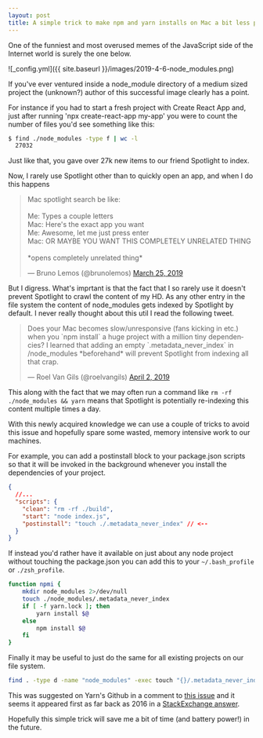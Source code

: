 ```yaml
---
layout: post
title: A simple trick to make npm and yarn installs on Mac a bit less painful and save you some time
---
```


One of the funniest and most overused memes of the JavaScript side of the Internet world is surely the one below.

![_config.yml]({{ site.baseurl }}/images/2019-4-6-node_modules.png)

If you've ever ventured inside a node_module directory of a medium sized project the (unknown?) author of this successful image clearly has a point.

For instance if you had to start a fresh project with Create React App and, just after running 'npx create-react-app my-app' you were to count the number of files you'd see something like this:

```sh
$ find ./node_modules -type f | wc -l
  27032
```

Just like that, you gave over 27k new items to our friend Spotlight to index.

Now, I rarely use Spotlight other than to quickly open an app, and when I do this happens

<blockquote class="twitter-tweet" data-lang="en"><p lang="en" dir="ltr">Mac spotlight search be like:<br><br>Me: Types a couple letters<br>Mac: Here&#39;s the exact app you want<br>Me: Awesome, let me just press enter<br>Mac: OR MAYBE YOU WANT THIS COMPLETELY UNRELATED THING<br><br>*opens completely unrelated thing*</p>&mdash; Bruno Lemos (@brunolemos) <a href="https://twitter.com/brunolemos/status/1110316576157384704?ref_src=twsrc%5Etfw">March 25, 2019</a></blockquote>
<script async src="https://platform.twitter.com/widgets.js" charset="utf-8"></script>

But I digress.
What's imprtant is that the fact that I so rarely use it doesn't prevent Spotlight to crawl the content of my HD.
As any other entry in the file system the content of node_modules gets indexed by Spotlight by default.
I never really thought about this util I read the following tweet.

<blockquote class="twitter-tweet" data-lang="en"><p lang="en" dir="ltr">Does your Mac becomes slow/unresponsive (fans kicking in etc.) when you `npm install` a huge project with a million tiny dependencies? I learned that adding an empty `.metadata_never_index` in /node_modules *beforehand* will prevent Spotlight from indexing all that crap.</p>&mdash; Roel Van Gils (@roelvangils) <a href="https://twitter.com/roelvangils/status/1113074439976075264?ref_src=twsrc%5Etfw">April 2, 2019</a></blockquote>
<script async src="https://platform.twitter.com/widgets.js" charset="utf-8"></script>

This along with the fact that we may often run a command like `rm -rf ./node_modules && yarn` means that Spotlight is potentially re-indexing this content multiple times a day.

With this newly acquired knowledge we can use a couple of tricks to avoid this issue and hopefully spare some wasted, memory intensive work to our machines.

For example, you can add a postinstall block to your package.json scripts so that it will be invoked in the background whenever you install the dependencies of your project.

```json
{
  //...
  "scripts": {
    "clean": "rm -rf ./build",
    "start": "node index.js",
    "postinstall": "touch ./.metadata_never_index" // <--
  }
}
```

If instead you'd rather have it available on just about any node project without touching the package.json you can add this to your `~/.bash_profile` or `./zsh_profile`.

```sh
function npmi {
    mkdir node_modules 2>/dev/null
    touch ./node_modules/.metadata_never_index
    if [ -f yarn.lock ]; then
        yarn install $@
    else
        npm install $@
    fi
}
```

Finally it may be useful to just do the same for all existing projects on our file system.

```sh
find . -type d -name "node_modules" -exec touch "{}/.metadata_never_index" \;
```

This was suggested on Yarn's Github in a comment to [this issue](https://github.com/yarnpkg/yarn/issues/6453#issuecomment-476048618) and it seems it appeared first as far back as 2016 in a [StackExchange answer](https://apple.stackexchange.com/a/258791/44487).

Hopefully this simple trick will save me a bit of time (and battery power!) in the future.
